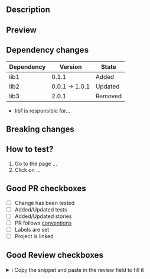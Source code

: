 <!--
Thanks for opening a PR! Your contribution is much appreciated.
In order to make sure your PR is handled as smoothly as possible we request that you follow the checklist sections below.
Choose the right checklist for the change that you're making:
-->

## Description

<!--
Link the issue and give some description of the implementation
For any issue on Github solved by this PR, please use the closing keywords, e.g. Closes #number or Fixes #number
-->

## Preview

<!--
Here you can add a video showcasing the new feature or the before/after comparison if it's a fix
-->

## Dependency changes

<!--
If there were changes in the dependencies, please mention them here. Added/Updated/Removed dependencies.
For added dependencies, it's nice to have a description of why it was needed.
-->

| Dependency | Version        | State   |
| ---------- | -------------- | ------- |
| lib1       | 0.1.1          | Added   |
| lib2       | 0.0.1 -> 1.0.1 | Updated |
| lib3       | 2.0.1          | Removed |

- lib1 is responsible for...

## Breaking changes

<!--
Please mention any breaking changes. It's important to have a complete description of the change for reviewers to validate.
Once your PR is merged, an automatic release will be issued. Please add this section to its content.
-->

## How to test?

<!--
If you consider the change needs specific instructions on how to test, use this section to describe it step-by-step.
-->

1. Go to the page ...
2. Click on ...

## Good PR checkboxes

- [ ] Change has been tested
- [ ] Added/Updated tests
- [ ] Added/Updated stories
- [ ] PR follows [conventions](https://github.com/traefik/faency#how-to-contribute)
- [ ] Labels are set
- [ ] Project is linked

## Good Review checkboxes

<details>
<summary> ℹ️  Copy the snippet and paste in the review field to fill it</summary>

```markdown
- [ ] I've tested the changes
- [ ] I've agreed on the unit tests (soon to come)
- [ ] I've checked the stories
- [ ] I've read the code and understood it
- [ ] I don't have any more questions
- [ ] I've described any optional improvements
- [ ] I checked PR follows [conventions](https://github.com/traefik/faency#how-to-contribute)
```

</details>
